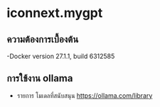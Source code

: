 ﻿# iconnext.mygpt
 ## ความต้องการเบื้องต้น
 -Docker version 27.1.1, build 6312585

 ## การใช้งาน ollama

 - รายการ โมเดลที่สนับสนุน
 https://ollama.com/library

